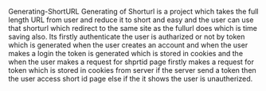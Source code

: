 
 
  Generating-ShortURL
 Generating of Shorturl is a project which takes the full length URL from user and reduce it to short and easy and the user can use that shorturl which redirect to the same site as the fullurl does which is time saving also. Its firstly authenticate the user is autharized or not by token which is generated when the user creates an account and when the user makes a login the token is generated which is stored in cookies and the when the user makes a request for shprtid page firstly makes a request for token  which is stored in cookies from server if the server send a token then the user access short id page else if the it shows the user is unautherized.
